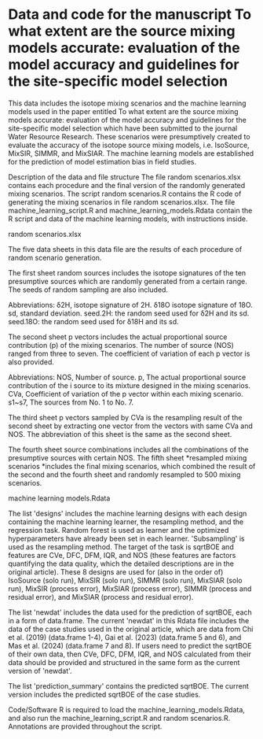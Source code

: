 # Data and code for the manuscript To what extent are the source mixing models accurate: evaluation of the model accuracy and guidelines for the site-specific model selection
This data includes the isotope mixing scenarios and the machine learning models used in the paper entitled To what extent are the source mixing models accurate: evaluation of the model accuracy and guidelines for the site-specific model selection which have been submitted to the journal Water Resource Research. These scenarios were presumptively created to evaluate the accuracy of the isotope source mixing models, i.e. IsoSource, MixSIR, SIMMR, and MixSIAR. The machine learning models are established for the prediction of model estimation bias in field studies.

Description of the data and file structure
The file random scenarios.xlsx contains each procedure and the final version of the randomly generated mixing scenarios. The script random scenarios.R contains the R code of generating the mixing scenarios in file random scenarios.xlsx. The file machine_learning_script.R and machine_learning_models.Rdata contain the R script and data of the machine learning models, with instructions inside.

random scenarios.xlsx

The five data sheets in this data file are the results of each procedure of random scenario generation.

The first sheet random sources includes the isotope signatures of the ten presumptive sources which are randomly generated from a certain range. The seeds of random sampling are also included.

Abbreviations: δ2H, isotope signature of 2H. δ18O isotope signature of 18O. sd, standard deviation. seed.2H: the random seed used for δ2H and its sd. seed.18O: the random seed used for δ18H and its sd.

The second sheet p vectors includes the actual proportional source contribution (p) of the mixing scenarios. The number of source (NOS) ranged from three to seven. The coefficient of variation of each p vector is also provided.

Abbreviations: NOS, Number of source. p, The actual proportional source contribution of the i source to its mixture designed in the mixing scenarios. CVa, Coefficient of variation of the p vector within each mixing scenario. s1~s7, The sources from No. 1 to No. 7.

The third sheet p vectors sampled by CVa is the  resampling result of the second sheet by extracting one vector from the vectors with same CVa and NOS. The abbreviation of this sheet is the same as the second sheet.

The fourth sheet source combinations includes all the combinations of the presumptive sources with certain NOS. The fifth sheet *resampled mixing scenarios *includes the final mixing scenarios, which combined the result of the second and the fourth sheet and randomly resampled to 500 mixing scenarios.

machine learning models.Rdata

The list 'designs'  includes the machine learning designs with each design containing the machine learning learner, the resampling method, and the regression task. Random forest is used as learner and the optimized hyperparameters have already been set in each learner. 'Subsampling' is used as the resampling method. The target of the task is sqrtBOE and features are CVe, DFC, DFM, IQR, and NOS (these features are factors quantifying the data quality, which the detailed descriptions are in the original article). These 8 designs are used for (also in the order of) IsoSource (solo run), MixSIR (solo run), SIMMR (solo run), MixSIAR (solo run), MixSIR (process error), MixSIAR (process error), SIMMR (process and residual error), and MixSIAR (process and residual error).

The list 'newdat' includes the data used for the prediction of sqrtBOE, each in a form of data.frame. The current 'newdat' in this Rdata file includes the data of the case studies used in the original article, which are data from Chi et al. (2019) (data.frame 1-4), Gai et al. (2023) (data.frame 5 and 6), and Mas et al. (2024) (data.frame 7 and 8). If users need to predict the sqrtBOE of their own data, then  CVe, DFC, DFM, IQR, and NOS calculated from their data should be provided and structured in the same form as the current version of 'newdat'.

The list 'prediction_summary' contains the predicted sqrtBOE. The current version includes the predicted sqrtBOE of the case studies. 

Code/Software
R is required to load the machine_learning_models.Rdata, and also run the machine_learning_script.R and random scenarios.R. Annotations are provided throughout the script.
